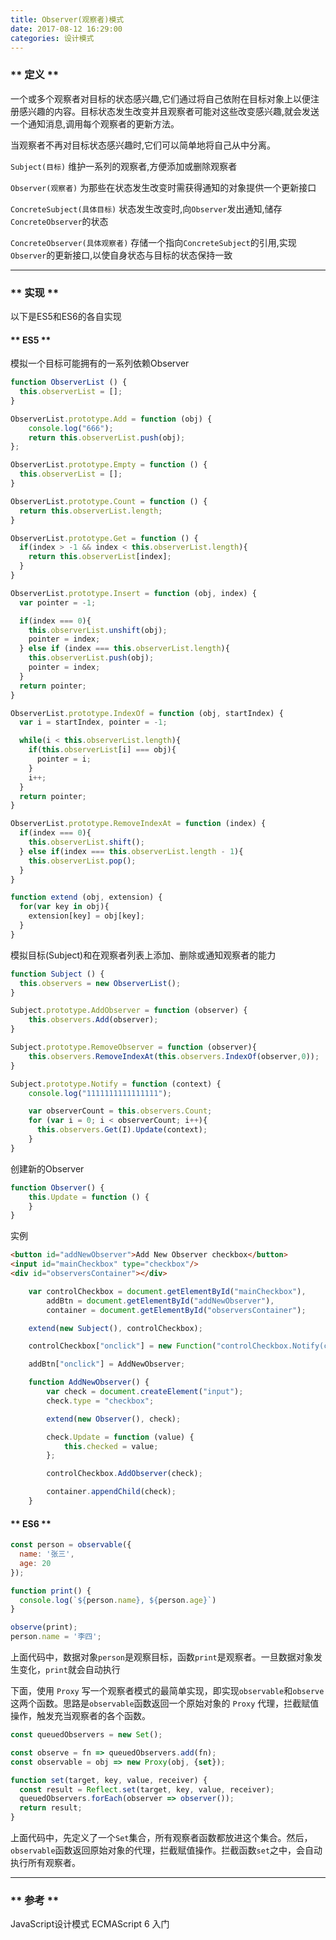 ```yaml
---
title: Observer(观察者)模式
date: 2017-08-12 16:29:00
categories: 设计模式
---
```


### ** 定义 **

一个或多个观察者对目标的状态感兴趣,它们通过将自己依附在目标对象上以便注册感兴趣的内容。目标状态发生改变并且观察者可能对这些改变感兴趣,就会发送一个通知消息,调用每个观察者的更新方法。

当观察者不再对目标状态感兴趣时,它们可以简单地将自己从中分离。

`Subject(目标)`
维护一系列的观察者,方便添加或删除观察者

`Observer(观察者)`
为那些在状态发生改变时需获得通知的对象提供一个更新接口

`ConcreteSubject(具体目标)`
状态发生改变时,向`Observer`发出通知,储存`ConcreteObserver`的状态

`ConcreteObserver(具体观察者)`
存储一个指向`ConcreteSubject`的引用,实现`Observer`的更新接口,以使自身状态与目标的状态保持一致

*************

### ** 实现 ** 

<span class="under0">以下是ES5和ES6的各自实现</span>

#### ** ES5 **
 
模拟一个目标可能拥有的一系列依赖Observer 
 
```javascript
function ObserverList () {
  this.observerList = [];
}

ObserverList.prototype.Add = function (obj) {
    console.log("666");
    return this.observerList.push(obj);
};

ObserverList.prototype.Empty = function () {
  this.observerList = [];
}

ObserverList.prototype.Count = function () {
  return this.observerList.length;
}

ObserverList.prototype.Get = function () {
  if(index > -1 && index < this.observerList.length){
    return this.observerList[index];
  }
}

ObserverList.prototype.Insert = function (obj, index) {
  var pointer = -1;

  if(index === 0){
    this.observerList.unshift(obj);
    pointer = index;
  } else if (index === this.observerList.length){
    this.observerList.push(obj);
    pointer = index;
  }
  return pointer;
}

ObserverList.prototype.IndexOf = function (obj, startIndex) {
  var i = startIndex, pointer = -1;

  while(i < this.observerList.length){
    if(this.observerList[i] === obj){
      pointer = i;
    }
    i++;
  }
  return pointer;
}

ObserverList.prototype.RemoveIndexAt = function (index) {
  if(index === 0){
    this.observerList.shift();
  } else if(index === this.observerList.length - 1){
    this.observerList.pop();
  }
}

function extend (obj, extension) {
  for(var key in obj){
    extension[key] = obj[key];
  }
}
```

模拟目标(Subject)和在观察者列表上添加、删除或通知观察者的能力

```javascript
function Subject () {
  this.observers = new ObserverList();
}

Subject.prototype.AddObserver = function (observer) {
    this.observers.Add(observer);
}

Subject.prototype.RemoveObserver = function (observer){
    this.observers.RemoveIndexAt(this.observers.IndexOf(observer,0));
}

Subject.prototype.Notify = function (context) {
    console.log("1111111111111111");

    var observerCount = this.observers.Count;
    for (var i = 0; i < observerCount; i++){
      this.observers.Get(I).Update(context);
    }
}

```
创建新的Observer

```javascript
function Observer() {
    this.Update = function () {
    }
}
```

<span class="under0">实例</span>

```HTML
<button id="addNewObserver">Add New Observer checkbox</button>
<input id="mainCheckbox" type="checkbox"/>
<div id="observersContainer"></div>
```


```javascript
    var controlCheckbox = document.getElementById("mainCheckbox"),
        addBtn = document.getElementById("addNewObserver"),
        container = document.getElementById("observersContainer");

    extend(new Subject(), controlCheckbox);

    controlCheckbox["onclick"] = new Function("controlCheckbox.Notify(controlCheckbox.checked)");

    addBtn["onclick"] = AddNewObserver;

    function AddNewObserver() {
        var check = document.createElement("input");
        check.type = "checkbox";

        extend(new Observer(), check);

        check.Update = function (value) {
            this.checked = value;
        };

        controlCheckbox.AddObserver(check);

        container.appendChild(check);
    }

```

#### ** ES6 **

```javascript
const person = observable({
  name: '张三',
  age: 20
});

function print() {
  console.log(`${person.name}, ${person.age}`)
}

observe(print);
person.name = '李四';
```
上面代码中，数据对象`person`是观察目标，函数`print`是观察者。一旦数据对象发生变化，`print`就会自动执行


下面，使用 `Proxy` 写一个观察者模式的最简单实现，即实现`observable`和`observe`这两个函数。思路是`observable`函数返回一个原始对象的 `Proxy` 代理，拦截赋值操作，触发充当观察者的各个函数。

```javascript
const queuedObservers = new Set();

const observe = fn => queuedObservers.add(fn);
const observable = obj => new Proxy(obj, {set});

function set(target, key, value, receiver) {
  const result = Reflect.set(target, key, value, receiver);
  queuedObservers.forEach(observer => observer());
  return result;
}
```

上面代码中，先定义了一个`Set`集合，所有观察者函数都放进这个集合。然后，`observable`函数返回原始对象的代理，拦截赋值操作。拦截函数`set`之中，会自动执行所有观察者。

****************

### ** 参考 **

JavaScript设计模式
ECMAScript 6 入门

